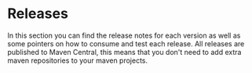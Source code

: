 # Releases

In this section you can find the release notes for each version as well as some pointers on how to consume and test each release. 
All releases are published to Maven Central, this means that you don't need to add extra maven repositories to your maven projects.
